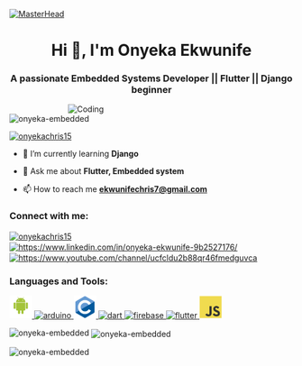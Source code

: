 [![MasterHead](https://previews.123rf.com/images/karpenkoilia/karpenkoilia1806/karpenkoilia180600011/102988806-vector-line-web-concept-for-programming-linear-web-banner-for-coding-.jpg?fj=1)](https://onyeka-embedded.io)
<h1 align="center">Hi 👋, I'm Onyeka Ekwunife</h1>
<h3 align="center">A passionate Embedded Systems Developer || Flutter || Django beginner </h3>
<img align="right" alt="Coding" width="400" src="https://www.nicepng.com/png/full/11-113332_picture-black-and-white-laptop-monitors-personal-clip.png">

<p align="left"> <img src="https://komarev.com/ghpvc/?username=onyeka-embedded&label=Profile%20views&color=0e75b6&style=flat" alt="onyeka-embedded" /> </p>

<p align="left"> <a href="https://twitter.com/onyekachris15" target="blank"><img src="https://img.shields.io/twitter/follow/onyekachris15?logo=twitter&style=for-the-badge" alt="onyekachris15" /></a> </p>

- 🌱 I’m currently learning **Django**

- 💬 Ask me about **Flutter, Embedded system**

- 📫 How to reach me **ekwunifechris7@gmail.com**

<h3 align="left">Connect with me:</h3>
<p align="left">
<a href="https://twitter.com/onyekachris15" target="blank"><img align="center" src="https://raw.githubusercontent.com/rahuldkjain/github-profile-readme-generator/master/src/images/icons/Social/twitter.svg" alt="onyekachris15" height="30" width="40" /></a>
<a href="https://www.linkedin.com/in/onyeka-ekwunife-9b2527176/" target="blank"><img align="center" src="https://raw.githubusercontent.com/rahuldkjain/github-profile-readme-generator/master/src/images/icons/Social/linked-in-alt.svg" alt="https://www.linkedin.com/in/onyeka-ekwunife-9b2527176/" height="30" width="40" /></a>
<a href="https://www.youtube.com/channel/UCFCldU2b88QR46FmeDGUvcA" target="blank"><img align="center" src="https://raw.githubusercontent.com/rahuldkjain/github-profile-readme-generator/master/src/images/icons/Social/youtube.svg" alt="https://www.youtube.com/channel/ucfcldu2b88qr46fmedguvca" height="30" width="40" /></a>
</p>

<h3 align="left">Languages and Tools:</h3>
<p align="left"> <a href="https://developer.android.com" target="_blank" rel="noreferrer"> <img src="https://raw.githubusercontent.com/devicons/devicon/master/icons/android/android-original-wordmark.svg" alt="android" width="40" height="40"/> </a> <a href="https://www.arduino.cc/" target="_blank" rel="noreferrer"> <img src="https://cdn.worldvectorlogo.com/logos/arduino-1.svg" alt="arduino" width="40" height="40"/> </a> <a href="https://www.cprogramming.com/" target="_blank" rel="noreferrer"> <img src="https://raw.githubusercontent.com/devicons/devicon/master/icons/c/c-original.svg" alt="c" width="40" height="40"/> </a> <a href="https://dart.dev" target="_blank" rel="noreferrer"> <img src="https://www.vectorlogo.zone/logos/dartlang/dartlang-icon.svg" alt="dart" width="40" height="40"/> </a> <a href="https://firebase.google.com/" target="_blank" rel="noreferrer"> <img src="https://www.vectorlogo.zone/logos/firebase/firebase-icon.svg" alt="firebase" width="40" height="40"/> </a> <a href="https://flutter.dev" target="_blank" rel="noreferrer"> <img src="https://www.vectorlogo.zone/logos/flutterio/flutterio-icon.svg" alt="flutter" width="40" height="40"/> </a> <a href="https://developer.mozilla.org/en-US/docs/Web/JavaScript" target="_blank" rel="noreferrer"> <img src="https://raw.githubusercontent.com/devicons/devicon/master/icons/javascript/javascript-original.svg" alt="Django" width="40" height="40"/> </a> </p>

<p><img align="left" src="https://github-readme-stats.vercel.app/api/top-langs?username=onyeka-embedded&show_icons=true&locale=en&layout=compact" alt="onyeka-embedded" /></p>

<p>&nbsp;<img align="center" src="https://github-readme-stats.vercel.app/api?username=onyeka-embedded&show_icons=true&locale=en" alt="onyeka-embedded" /></p>

<p><img align="center" src="https://github-readme-streak-stats.herokuapp.com/?user=onyeka-embedded&" alt="onyeka-embedded" /></p>
